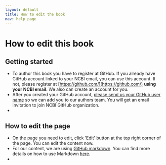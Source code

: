 ```yaml
---
layout: default
title: How to edit the book
nav: help_page
---
```


How to edit this book
=================================================

Getting started
-------------------------------------------------

- To author this book you have to register at GitHub. If you already have GitHub account linked to your NCBI email, you can use this account. If not, please register at [https://github.com/](https://github.com/) **using your NCBI email**. 
We also can create an account for you.
- After you created your GitHub account, <a href="mailto:cpp-doc@ncbi.nlm.nih.gov?Subject=Please%20add%20me%20to%20contributors%20list" target="_top">please send us your GitHub user name</a> so we can add you to our authors team. You will get an email invitation to join NCBI GitHub organization.
- 
How to edit the page
-------------------------------------------------

- On the page you need to edit, click 'Edit' button at the top right corner of the page. You can edit the content now.
- For our content, we are using [GitHub markdown](https://help.github.com/articles/markdown-basics/). You can find more details on how to use Markdown [here](https://help.github.com/articles/github-flavored-markdown/).
-  

